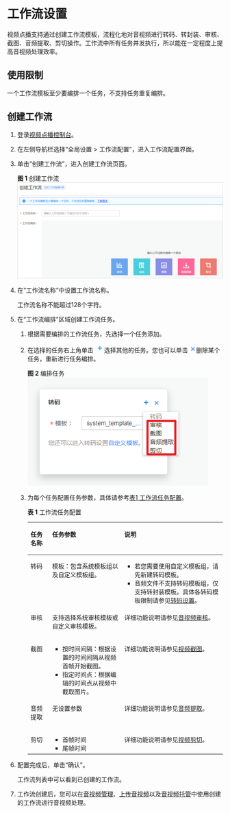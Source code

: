 # 工作流设置<a name="vod010041"></a>

视频点播支持通过创建工作流模板，流程化地对音视频进行转码、转封装、审核、截图、音频提取、剪切操作。工作流中所有任务并发执行，所以能在一定程度上提高音视频处理效率。

## 使用限制<a name="section45337517325"></a>

一个工作流模板至少要编排一个任务，不支持任务重复编排。

## 创建工作流<a name="section82588141013"></a>

1.  登录[视频点播控制台](视频点播控制台https://console.huaweicloud.com/vod)。
2.  在左侧导航栏选择“全局设置 \> 工作流配置”，进入工作流配置界面。
3.  单击“创建工作流”，进入创建工作流页面。

    **图 1**  创建工作流<a name="fig18567192574217"></a>  
    ![](figures/创建工作流.png "创建工作流")

4.  在“工作流名称”中设置工作流名称。

    工作流名称不能超过128个字符。

5.  在“工作流编排”区域创建工作流任务。
    1.  根据需要编排的工作流任务，先选择一个任务添加。
    2.  在选择的任务右上角单击![](figures/增加.png)选择其他的任务。您也可以单击![](figures/删除.png)删除某个任务，重新进行任务编排。

        **图 2**  编排任务<a name="fig77031032114213"></a>  
        ![](figures/编排任务.png "编排任务")

    3.  为每个任务配置任务参数，具体请参考[表1 工作流任务配置](#table14471612181214)。

        **表 1**  工作流任务配置

        <a name="table14471612181214"></a>
        <table><thead align="left"><tr id="row1846811217126"><th class="cellrowborder" valign="top" width="11.110000000000001%" id="mcps1.2.4.1.1"><p id="p446812123122"><a name="p446812123122"></a><a name="p446812123122"></a>任务名称</p>
        </th>
        <th class="cellrowborder" valign="top" width="36.93%" id="mcps1.2.4.1.2"><p id="p4468812191216"><a name="p4468812191216"></a><a name="p4468812191216"></a>任务参数</p>
        </th>
        <th class="cellrowborder" valign="top" width="51.959999999999994%" id="mcps1.2.4.1.3"><p id="p946841219121"><a name="p946841219121"></a><a name="p946841219121"></a>说明</p>
        </th>
        </tr>
        </thead>
        <tbody><tr id="row046821291216"><td class="cellrowborder" valign="top" width="11.110000000000001%" headers="mcps1.2.4.1.1 "><p id="p134688126125"><a name="p134688126125"></a><a name="p134688126125"></a>转码</p>
        </td>
        <td class="cellrowborder" valign="top" width="36.93%" headers="mcps1.2.4.1.2 "><p id="p11468171281210"><a name="p11468171281210"></a><a name="p11468171281210"></a>模板：包含系统模板组以及自定义模板组。</p>
        </td>
        <td class="cellrowborder" valign="top" width="51.959999999999994%" headers="mcps1.2.4.1.3 "><a name="ul37611556173112"></a><a name="ul37611556173112"></a><ul id="ul37611556173112"><li>若您需要使用自定义模板组，请先新建转码模板。</li><li>音频文件不支持转码模板组，仅支持转封装模板。具体各转码模板限制请参见<a href="转码设置.md">转码设置</a>。</li></ul>
        </td>
        </tr>
        <tr id="row84691812101218"><td class="cellrowborder" valign="top" width="11.110000000000001%" headers="mcps1.2.4.1.1 "><p id="p18469181231217"><a name="p18469181231217"></a><a name="p18469181231217"></a>审核</p>
        </td>
        <td class="cellrowborder" valign="top" width="36.93%" headers="mcps1.2.4.1.2 "><p id="p375611542002"><a name="p375611542002"></a><a name="p375611542002"></a><span id="ph1115142012"><a name="ph1115142012"></a><a name="ph1115142012"></a>支持选择系统审核模板或自定义审核模板。</span></p>
        </td>
        <td class="cellrowborder" valign="top" width="51.959999999999994%" headers="mcps1.2.4.1.3 "><p id="p174695121129"><a name="p174695121129"></a><a name="p174695121129"></a>详细功能说明请参见<a href="音视频审核.md">音视频审核</a>。</p>
        </td>
        </tr>
        <tr id="row104691112141217"><td class="cellrowborder" valign="top" width="11.110000000000001%" headers="mcps1.2.4.1.1 "><p id="p1046917128127"><a name="p1046917128127"></a><a name="p1046917128127"></a>截图</p>
        </td>
        <td class="cellrowborder" valign="top" width="36.93%" headers="mcps1.2.4.1.2 "><a name="ul446941218122"></a><a name="ul446941218122"></a><ul id="ul446941218122"><li>按时间间隔：根据设置的时间间隔从视频首帧开始截图。</li><li>指定时间点：根据编辑的时间点从视频中截取图片。</li></ul>
        </td>
        <td class="cellrowborder" valign="top" width="51.959999999999994%" headers="mcps1.2.4.1.3 "><p id="p446916124124"><a name="p446916124124"></a><a name="p446916124124"></a>详细功能说明请参见<a href="视频截图.md">视频截图</a>。</p>
        </td>
        </tr>
        <tr id="row1247171271219"><td class="cellrowborder" valign="top" width="11.110000000000001%" headers="mcps1.2.4.1.1 "><p id="p1846911125120"><a name="p1846911125120"></a><a name="p1846911125120"></a>音频提取</p>
        </td>
        <td class="cellrowborder" valign="top" width="36.93%" headers="mcps1.2.4.1.2 "><p id="p646961221214"><a name="p646961221214"></a><a name="p646961221214"></a>无设置参数</p>
        </td>
        <td class="cellrowborder" valign="top" width="51.959999999999994%" headers="mcps1.2.4.1.3 "><p id="p11471101214128"><a name="p11471101214128"></a><a name="p11471101214128"></a>详细功能说明请参见<a href="音视频管理.md#section9295184185414">音频提取</a>。</p>
        </td>
        </tr>
        <tr id="row184711121121"><td class="cellrowborder" valign="top" width="11.110000000000001%" headers="mcps1.2.4.1.1 "><p id="p16471141218121"><a name="p16471141218121"></a><a name="p16471141218121"></a>剪切</p>
        </td>
        <td class="cellrowborder" valign="top" width="36.93%" headers="mcps1.2.4.1.2 "><a name="ul8471111220121"></a><a name="ul8471111220121"></a><ul id="ul8471111220121"><li>首帧时间</li><li>尾帧时间</li></ul>
        </td>
        <td class="cellrowborder" valign="top" width="51.959999999999994%" headers="mcps1.2.4.1.3 "><p id="p13471612191215"><a name="p13471612191215"></a><a name="p13471612191215"></a>详细功能说明请参见<a href="视频剪辑.md#section5275183412526">视频剪切</a>。</p>
        </td>
        </tr>
        </tbody>
        </table>

6.  配置完成后，单击“确认”。

    工作流列表中可以看到已创建的工作流。

7.  工作流创建后，您可以在[音视频管理](音视频管理.md)、[上传音视频](控制台上传.md)以及[音视频托管](概述.md)中使用创建的工作流进行音视频处理。

